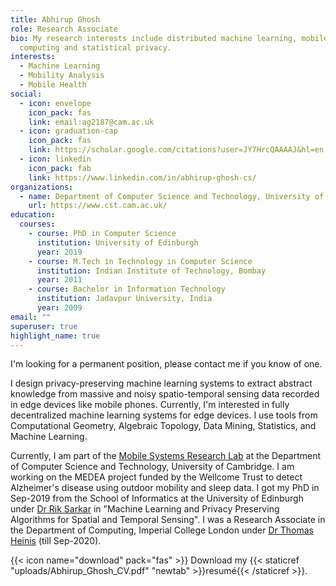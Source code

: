 ```yaml
---
title: Abhirup Ghosh
role: Research Associate
bio: My research interests include distributed machine learning, mobile
  computing and statistical privacy.
interests:
  - Machine Learning
  - Mobility Analysis
  - Mobile Health
social:
  - icon: envelope
    icon_pack: fas
    link: email:ag2187@cam.ac.uk
  - icon: graduation-cap
    icon_pack: fas
    link: https://scholar.google.com/citations?user=JY7HrcQAAAAJ&hl=en
  - icon: linkedin
    icon_pack: fab
    link: https://www.linkedin.com/in/abhirup-ghosh-cs/
organizations:
  - name: Department of Computer Science and Technology, University of Cambridge
    url: https://www.cst.cam.ac.uk/
education:
  courses:
    - course: PhD in Computer Science
      institution: University of Edinburgh
      year: 2019
    - course: M.Tech in Technology in Computer Science
      institution: Indian Institute of Technology, Bombay
      year: 2011
    - course: Bachelor in Information Technology
      institution: Jadavpur University, India
      year: 2009
email: ""
superuser: true
highlight_name: true
---
```

I'm looking for a permanent position, please contact me if you know of one.

I design privacy-preserving machine learning systems to extract abstract knowledge from massive and noisy spatio-temporal sensing data recorded in edge devices like mobile phones. Currently, I'm interested in fully decentralized machine learning systems for edge devices. I use tools from Computational Geometry, Algebraic Topology, Data Mining, Statistics, and Machine Learning.

Currently, I am part of the [Mobile Systems Research Lab](https://mobile-systems.cl.cam.ac.uk/index.html) at the Department of Computer Science and Technology, University of Cambridge. I am working on the MEDEA project funded by the Wellcome Trust to detect Alzheimer's disease using outdoor mobility and sleep data. I got my PhD in Sep-2019 from the School of Informatics at the University of Edinburgh under [Dr Rik Sarkar](http://homepages.inf.ed.ac.uk/rsarkar/) in "Machine Learning and Privacy Preserving Algorithms for Spatial and Temporal Sensing". I was a Research Associate in the Department of Computing, Imperial College London under [Dr Thomas Heinis](http://wp.doc.ic.ac.uk/theinis/) (till Sep-2020).

{{< icon name="download" pack="fas" >}} Download my {{< staticref "uploads/Abhirup_Ghosh_CV.pdf" "newtab" >}}resumé{{< /staticref >}}.